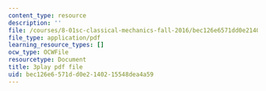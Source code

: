 ```yaml
---
content_type: resource
description: ''
file: /courses/8-01sc-classical-mechanics-fall-2016/bec126e6571dd0e2140215548dea4a59_CfTLS6YYPms.pdf
file_type: application/pdf
learning_resource_types: []
ocw_type: OCWFile
resourcetype: Document
title: 3play pdf file
uid: bec126e6-571d-d0e2-1402-15548dea4a59
---
```

